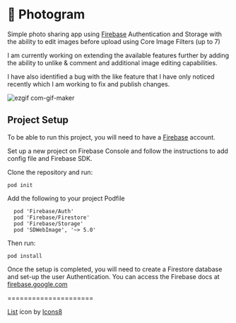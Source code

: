 # 📸 Photogram

Simple photo sharing app using <a href="https://firebase.google.com" target="_blank">Firebase</a> Authentication and Storage with the ability to edit images before upload using Core Image Filters (up to 7)

I am currently working on extending the available features further by adding the ability to unlike & comment and additional image editing capabilities. 

I have also identified a bug with the like feature that I have only noticed recently which I am working to fix and publish changes.

![ezgif com-gif-maker](https://user-images.githubusercontent.com/11230240/139673776-596ee69c-b5f3-4922-84f5-8132aa30c591.gif)

## Project Setup

To be able to run this project, you will need to have a [Firebase](https://firebase.google.com) account.

Set up a new project on Firebase Console and follow the instructions to add config file and Firebase SDK.

Clone the repository and run:

``` pod init ```

Add the following to your project Podfile

``` 
  pod 'Firebase/Auth'
  pod 'Firebase/Firestore'
  pod 'Firebase/Storage'
  pod 'SDWebImage', '~> 5.0'
```

Then run:

``` pod install ```

Once the setup is completed, you will need to create a Firestore database and set-up the user Authentication. You can access the Firebase docs at [firebase.google.com](https://firebase.google.com/docs/build) 

=====================

<a target="_blank" href="https://icons8.com/icon/111399/list">List</a> icon by <a target="_blank" href="https://icons8.com">Icons8</a>


